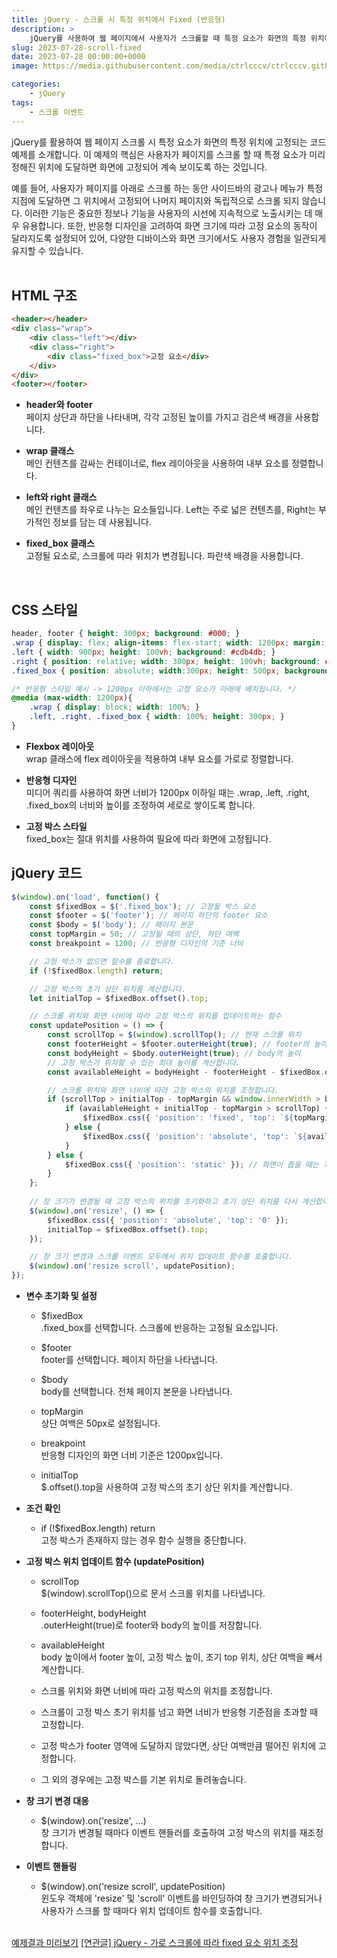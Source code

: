 ```yaml
---
title: jQuery - 스크롤 시 특정 위치에서 Fixed (반응형)
description: >  
    jQuery를 사용하여 웹 페이지에서 사용자가 스크롤할 때 특정 요소가 화면의 특정 위치에 고정되는 방법을 설명합니다. 반응형 디자인을 고려한 이 예제는 HTML 구조, CSS 스타일, jQuery 코드를 자세히 다루며, 스크롤 및 창 크기 변경에 반응하는 동적인 웹 페이지 기능 구현을 보여줍니다.
slug: 2023-07-28-scroll-fixed
date: 2023-07-28 00:00:00+0000
image: https://media.githubusercontent.com/media/ctrlcccv/ctrlcccv.github.io/master/assets/img/post/2023-07-28-scroll-fixed.webp

categories:
    - jQuery
tags:
    - 스크롤 이벤트
---
```

jQuery를 활용하여 웹 페이지 스크롤 시 특정 요소가 화면의 특정 위치에 고정되는 코드 예제를 소개합니다. 이 예제의 핵심은 사용자가 페이지를 스크롤 할 때 특정 요소가 미리 정해진 위치에 도달하면 화면에 고정되어 계속 보이도록 하는 것입니다.   

예를 들어, 사용자가 페이지를 아래로 스크롤 하는 동안 사이드바의 광고나 메뉴가 특정 지점에 도달하면 그 위치에서 고정되어 나머지 페이지와 독립적으로 스크롤 되지 않습니다. 이러한 기능은 중요한 정보나 기능을 사용자의 시선에 지속적으로 노출시키는 데 매우 유용합니다. 또한, 반응형 디자인을 고려하여 화면 크기에 따라 고정 요소의 동작이 달라지도록 설정되어 있어, 다양한 디바이스와 화면 크기에서도 사용자 경험을 일관되게 유지할 수 있습니다.  
<br>

## HTML 구조
```html
<header></header>
<div class="wrap">
    <div class="left"></div>
    <div class="right">
        <div class="fixed_box">고정 요소</div>
    </div>
</div>
<footer></footer>
```
* **header와 footer**  
페이지 상단과 하단을 나타내며, 각각 고정된 높이를 가지고 검은색 배경을 사용합니다.  

* **wrap 클래스**   
메인 컨텐츠를 감싸는 컨테이너로, flex 레이아웃을 사용하여 내부 요소를 정렬합니다.

* **left와 right 클래스**  
메인 컨텐츠를 좌우로 나누는 요소들입니다. Left는 주로 넓은 컨텐츠를, Right는 부가적인 정보를 담는 데 사용됩니다.

* **fixed_box 클래스**  
고정될 요소로, 스크롤에 따라 위치가 변경됩니다. 파란색 배경을 사용합니다.  
<br>

## CSS 스타일
```css
header, footer { height: 300px; background: #000; } 
.wrap { display: flex; align-items: flex-start; width: 1200px; margin: 0 auto; } 
.left { width: 900px; height: 100vh; background: #cdb4db; } 
.right { position: relative; width: 300px; height: 100vh; background: #ffc8dd; } 
.fixed_box { position: absolute; width:300px; height: 500px; background: #a2d2ff; } 

/* 반응형 스타일 예시 -> 1200px 이하에서는 고정 요소가 아래에 배치됩니다. */
@media (max-width: 1200px){
    .wrap { display: block; width: 100%; } 
    .left, .right, .fixed_box { width: 100%; height: 300px; } 
}
```
* **Flexbox 레이아웃**  
wrap 클래스에 flex 레이아웃을 적용하여 내부 요소를 가로로 정렬합니다.  

* **반응형 디자인**   
미디어 쿼리를 사용하여 화면 너비가 1200px 이하일 때는 .wrap, .left, .right, .fixed_box의 너비와 높이를 조정하여 세로로 쌓이도록 합니다.

* **고정 박스 스타일**  
fixed_box는 절대 위치를 사용하여 필요에 따라 화면에 고정됩니다.

<script async src="https://pagead2.googlesyndication.com/pagead/js/adsbygoogle.js?client=ca-pub-8535540836842352" crossorigin="anonymous"></script>
<ins class="adsbygoogle"
     style="display:block; text-align:center;"
     data-ad-layout="in-article"
     data-ad-format="fluid"
     data-ad-client="ca-pub-8535540836842352"
     data-ad-slot="2974559225"></ins>
<script>
     (adsbygoogle = window.adsbygoogle || []).push({});
</script>

## jQuery 코드
```js
$(window).on('load', function() {
    const $fixedBox = $('.fixed_box'); // 고정될 박스 요소
    const $footer = $('footer'); // 페이지 하단의 footer 요소
    const $body = $('body'); // 페이지 본문
    const topMargin = 50; // 고정될 때의 상단, 하단 여백
    const breakpoint = 1200; // 반응형 디자인의 기준 너비

    // 고정 박스가 없으면 함수를 종료합니다.
    if (!$fixedBox.length) return;

    // 고정 박스의 초기 상단 위치를 계산합니다.
    let initialTop = $fixedBox.offset().top;

    // 스크롤 위치와 화면 너비에 따라 고정 박스의 위치를 업데이트하는 함수
    const updatePosition = () => {
        const scrollTop = $(window).scrollTop(); // 현재 스크롤 위치
        const footerHeight = $footer.outerHeight(true); // footer의 높이
        const bodyHeight = $body.outerHeight(true); // body의 높이
        // 고정 박스가 위치할 수 있는 최대 높이를 계산합니다.
        const availableHeight = bodyHeight - footerHeight - $fixedBox.outerHeight(true) - initialTop - topMargin;

        // 스크롤 위치와 화면 너비에 따라 고정 박스의 위치를 조정합니다.
        if (scrollTop > initialTop - topMargin && window.innerWidth > breakpoint) {
            if (availableHeight + initialTop - topMargin > scrollTop) {
                $fixedBox.css({ 'position': 'fixed', 'top': `${topMargin}px` });
            } else {
                $fixedBox.css({ 'position': 'absolute', 'top': `${availableHeight}px` });
            }
        } else {
            $fixedBox.css({ 'position': 'static' }); // 화면이 좁을 때는 기본 위치로 설정
        }
    };
    
    // 창 크기가 변경될 때 고정 박스의 위치를 초기화하고 초기 상단 위치를 다시 계산합니다.
    $(window).on('resize', () => {
        $fixedBox.css({ 'position': 'absolute', 'top': '0' });
        initialTop = $fixedBox.offset().top;
    });

    // 창 크기 변경과 스크롤 이벤트 모두에서 위치 업데이트 함수를 호출합니다.
    $(window).on('resize scroll', updatePosition);
});
```
* **변수 초기화 및 설정**  
  * $fixedBox  
  .fixed_box를 선택합니다. 스크롤에 반응하는 고정될 요소입니다.  

  * $footer  
  footer를 선택합니다. 페이지 하단을 나타냅니다.  

  * $body  
  body를 선택합니다. 전체 페이지 본문을 나타냅니다.  

  * topMargin  
  상단 여백은 50px로 설정됩니다.  

  * breakpoint  
  반응형 디자인의 화면 너비 기준은 1200px입니다.  

  * initialTop  
  $.offset().top을 사용하여 고정 박스의 초기 상단 위치를 계산합니다.  

* **조건 확인**  
  * if (!$fixedBox.length) return  
  고정 박스가 존재하지 않는 경우 함수 실행을 중단합니다.

* **고정 박스 위치 업데이트 함수 (updatePosition)**
  * scrollTop  
  $(window).scrollTop()으로 문서 스크롤 위치를 나타냅니다.

  * footerHeight, bodyHeight  
  .outerHeight(true)로 footer와 body의 높이를 저장합니다.

  * availableHeight  
  body 높이에서 footer 높이, 고정 박스 높이, 초기 top 위치, 상단 여백을 빼서 계산합니다.

  * 스크롤 위치와 화면 너비에 따라 고정 박스의 위치를 조정합니다.
  * 스크롤이 고정 박스 초기 위치를 넘고 화면 너비가 반응형 기준점을 초과할 때 고정합니다.
  * 고정 박스가 footer 영역에 도달하지 않았다면, 상단 여백만큼 떨어진 위치에 고정합니다.
  * 그 외의 경우에는 고정 박스를 기본 위치로 돌려놓습니다.

* **창 크기 변경 대응**  
  * $(window).on('resize', ...)  
  창 크기가 변경될 때마다 이벤트 핸들러를 호출하여 고정 박스의 위치를 재조정합니다.

* **이벤트 핸들링**  
  * $(window).on('resize scroll', updatePosition)  
  윈도우 객체에 'resize' 및 'scroll' 이벤트를 바인딩하여 창 크기가 변경되거나 사용자가 스크롤 할 때마다 위치 업데이트 함수를 호출합니다.

<br>

<div class="btn_wrap">
    <a target="_blank" href="https://ctrlcccv.github.io/ctrlcccv-demo/2023-07-28-scroll-fixed/">예제결과 미리보기</a>
    <a href="https://ctrlcccv.github.io/code/2023-12-02-fixed-scroll/">[연관글] jQuery - 가로 스크롤에 따라 fixed 요소 위치 조정</a>
</div>
